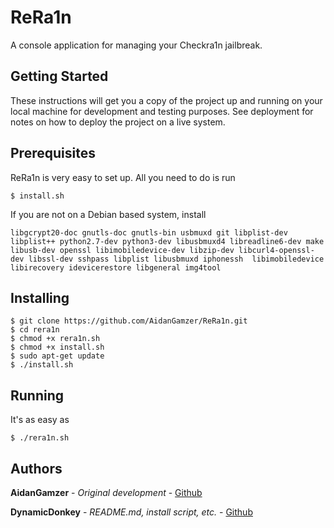 # ReRa1n
A console application for managing your Checkra1n jailbreak.

## Getting Started
These instructions will get you a copy of the project up and running on your local machine for development and testing purposes. See deployment for notes on how to deploy the project on a live system.

## Prerequisites
ReRa1n is very easy to set up. All you need to do is run
```
$ install.sh
```
If you are not on a Debian based system, install

```
libgcrypt20-doc gnutls-doc gnutls-bin usbmuxd git libplist-dev libplist++ python2.7-dev python3-dev libusbmuxd4 libreadline6-dev make libusb-dev openssl libimobiledevice-dev libzip-dev libcurl4-openssl-dev libssl-dev sshpass libplist libusbmuxd iphonessh  libimobiledevice libirecovery idevicerestore libgeneral img4tool
```

## Installing
```
$ git clone https://github.com/AidanGamzer/ReRa1n.git
$ cd rera1n
$ chmod +x rera1n.sh
$ chmod +x install.sh
$ sudo apt-get update
$ ./install.sh
```

## Running
It's as easy as 
```
$ ./rera1n.sh
```

## Authors
**AidanGamzer** - *Original development* - [Github](https://github.com/AidanGamzer)

**DynamicDonkey** - *README.md, install script, etc.* - [Github](https://github.com/DynamicDonkey)
